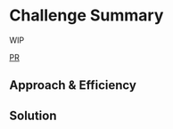 # Challenge Summary

WIP

[PR](https://github.com/idcargill/data-structures-and-algorithms/compare/c26-insertion-sort?expand=1)
## Approach & Efficiency
<!-- What approach did you take? Why? What is the Big O space/time for this approach? -->

## Solution
<!-- Show how to run your code, and examples of it in action -->
